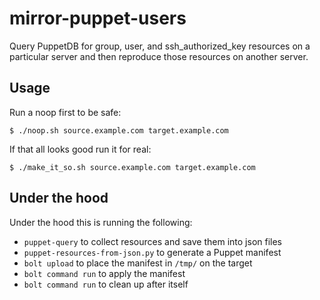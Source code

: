 # mirror-puppet-users

Query PuppetDB for group, user, and ssh_authorized_key resources on a
particular server and then reproduce those resources on another server.

## Usage

Run a noop first to be safe:

```
$ ./noop.sh source.example.com target.example.com
```

If that all looks good run it for real:

```
$ ./make_it_so.sh source.example.com target.example.com
```

## Under the hood

Under the hood this is running the following:

- `puppet-query` to collect resources and save them into json files
- `puppet-resources-from-json.py` to generate a Puppet manifest
- `bolt upload` to place the manifest in `/tmp/` on the target
- `bolt command run` to apply the manifest
- `bolt command run` to clean up after itself

